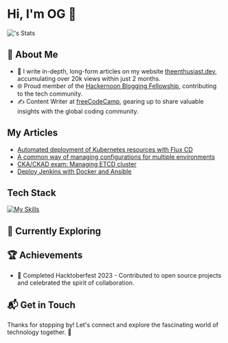 # Hi, I'm OG 👋


![<username>'s Stats](https://github-readme-stats.vercel.app/api?username=oleggorj&theme=vue-dark&show_icons=true&hide_border=true&count_private=true)

## 🚀 About Me

- 📝 I write in-depth, long-form articles on my website [theenthusiast.dev](https://theenthusiast.dev), accumulating over 20k views within just 2 months.
- 🌐 Proud member of the [Hackernoon Blogging Fellowship](https://hackernoon.com/), contributing to the tech community.
- ✍️ Content Writer at [freeCodeCamp](https://www.freecodecamp.org/), gearing up to share valuable insights with the global coding community.

## My Articles
- [Automated deployment of Kubernetes resources with Flux CD](https://medium.com/@oleggorj/automated-deployment-of-kubernetes-resources-with-flux-cd-ff9fdc6c4ea4)
- [A common way of managing configurations for multiple environments](https://itnext.io/a-standard-way-of-managing-configurations-for-multiple-environments-and-clouds-ee8d54703efc)
- [CKA/CKAD exam: Managing ETCD cluster](https://itnext.io/cka-ckad-exam-managing-etcd-cluster-fc3feecfab5c)
- [Deploy Jenkins with Docker and Ansible](https://medium.com/@oleggorj/deploy-jenkins-with-docker-and-ansible-c76ee7854440)


## Tech Stack
[![My Skills](https://skillicons.dev/icons?i=python,golang,java,c,bash,shell,groovy)](https://skillicons.dev)

## 🌱 Currently Exploring



 ## 🏆 Achievements

- 🌟 Completed Hacktoberfest 2023 - Contributed to open source projects and celebrated the spirit of collaboration.


## 📬 Get in Touch


Thanks for stopping by! Let's connect and explore the fascinating world of technology together. 🚀



<!--

Here are some ideas to get you started:

- 🔭 I’m currently working on ...
- 🌱 I’m currently learning ...
- 👯 I’m looking to collaborate on ...
- 🤔 I’m looking for help with ...
- 💬 Ask me about ...
- 📫 How to reach me: ...
- 😄 Pronouns: ...
- ⚡ Fun fact: ...
-->
